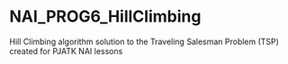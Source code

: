# NAI_PROG6_HillClimbing
Hill Climbing algorithm solution to the Traveling Salesman Problem (TSP) created for PJATK NAI lessons
